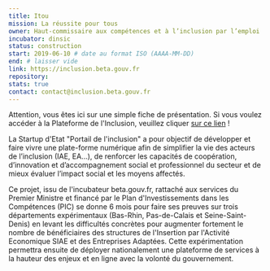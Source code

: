 ```yaml
---
title: Itou
mission: La réussite pour tous
owner: Haut-commissaire aux compétences et à l’inclusion par l’emploi
incubator: dinsic
status: construction
start: 2019-06-10 # date au format ISO (AAAA-MM-DD)
end: # laisser vide
link: https://inclusion.beta.gouv.fr
repository: 
stats: true 
contact: contact@inclusion.beta.gouv.fr
---
```


Attention, vous êtes ici sur une simple fiche de présentation. Si vous voulez accéder à la Plateforme de l'Inclusion, veuillez cliquer [sur ce lien](https://inclusion.beta.gouv.fr) ! 

La Startup d'Etat "Portail de l'inclusion" a pour objectif de développer et faire vivre une plate-forme numérique afin de simplifier la vie des acteurs de l’inclusion (IAE, EA…), de renforcer les capacités de coopération, d’innovation et d’accompagnement social et professionnel du secteur et de mieux évaluer l’impact social et les moyens affectés.

Ce projet, issu de l'incubateur beta.gouv.fr, rattaché aux services du Premier Ministre et financé par le Plan d'Investissements dans les Compétences (PIC) se donne 6 mois pour faire ses preuves sur trois départements expérimentaux (Bas-Rhin, Pas-de-Calais et Seine-Saint-Denis) en levant les difficultés concrètes pour augmenter fortement le nombre de bénéficiaires des structures de l'Insertion par l'Activité Economique SIAE et des Entreprises Adaptées. Cette expérimentation permettra ensuite de déployer nationalement une plateforme de services à la hauteur des enjeux et en ligne avec la volonté du gouvernement.
